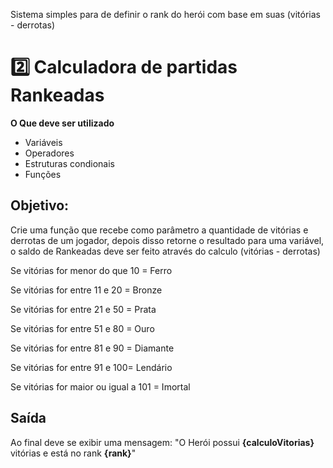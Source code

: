 Sistema simples para de definir o rank do herói com base em suas (vitórias - derrotas)
 
 # 2️⃣ Calculadora de partidas Rankeadas
**O Que deve ser utilizado**

- Variáveis
- Operadores
- Estruturas condionais
- Funções

## Objetivo:

Crie uma função que recebe como parâmetro a quantidade de vitórias e derrotas de um jogador,
depois disso retorne o resultado para uma variável, o saldo de Rankeadas deve ser feito através do calculo (vitórias - derrotas)

Se vitórias for menor do que 10 = Ferro

Se vitórias for entre 11 e 20 = Bronze

Se vitórias for entre 21 e 50 = Prata

Se vitórias for entre 51 e 80 = Ouro

Se vitórias for entre 81 e 90 = Diamante

Se vitórias for entre 91 e 100= Lendário

Se vitórias for maior ou igual a 101 = Imortal

## Saída

Ao final deve se exibir uma mensagem:
"O Herói possui **{calculoVitorias}** vitórias e está no rank **{rank}**"

